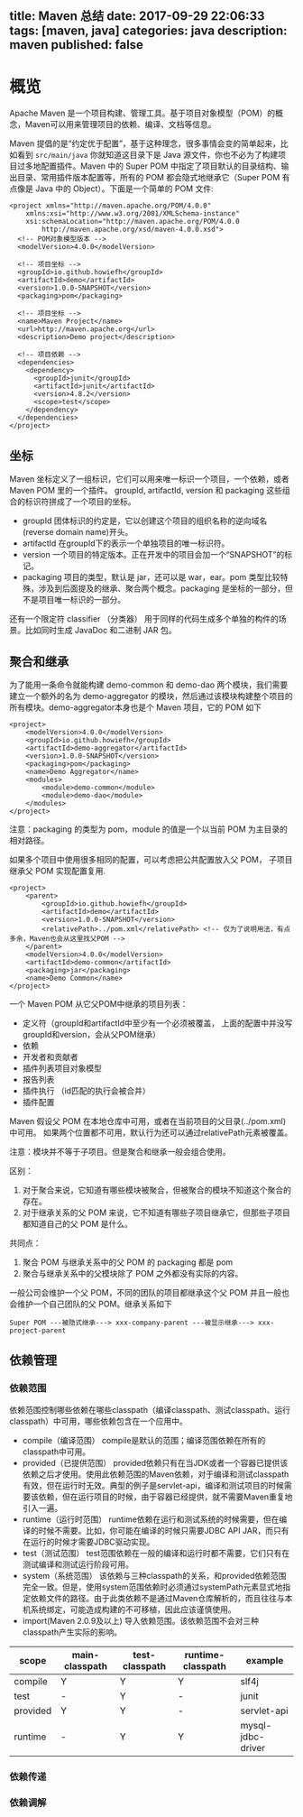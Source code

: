 title: Maven 总结
date: 2017-09-29 22:06:33
tags: [maven, java]
categories: java
description: maven
published: false
---

# 概览

Apache Maven 是一个项目构建、管理工具。基于项目对象模型（POM）的概念，Maven可以用来管理项目的依赖、编译、文档等信息。

Maven 提倡的是“约定优于配置”，基于这种理念，很多事情会变的简单起来，比如看到 `src/main/java` 你就知道这目录下是 Java 源文件，你也不必为了构建项目过多地配置插件。Maven 中的 Super POM 中指定了项目默认的目录结构、输出目录、常用插件版本配置等，所有的 POM 都会隐式地继承它（Super POM 有点像是 Java 中的 Object）。下面是一个简单的 POM 文件:

```
<project xmlns="http://maven.apache.org/POM/4.0.0"
	xmlns:xsi="http://www.w3.org/2001/XMLSchema-instance"
  	xsi:schemaLocation="http://maven.apache.org/POM/4.0.0
		http://maven.apache.org/xsd/maven-4.0.0.xsd">
  <!-- POM对象模型版本 -->
  <modelVersion>4.0.0</modelVersion>

  <!-- 项目坐标 -->
  <groupId>io.github.howiefh</groupId>
  <artifactId>demo</artifactId>
  <version>1.0.0-SNAPSHOT</version>
  <packaging>pom</packaging>

  <!-- 项目坐标 -->
  <name>Maven Project</name>
  <url>http://maven.apache.org</url>
  <description>Demo project</description>

  <!-- 项目依赖 -->
  <dependencies>
    <dependency>
      <groupId>junit</groupId>
      <artifactId>junit</artifactId>
      <version>4.8.2</version>
      <scope>test</scope>
    </dependency>
  </dependencies>
</project>
```

<!-- more -->

## 坐标

Maven 坐标定义了一组标识，它们可以用来唯一标识一个项目，一个依赖，或者 Maven POM 里的一个插件。 groupId, artifactId, version 和 packaging 这些组合的标识符拼成了一个项目的坐标。

- groupId
    团体标识的约定是，它以创建这个项目的组织名称的逆向域名(reverse domain name)开头。
- artifactId
    在groupId下的表示一个单独项目的唯一标识符。
- version
    一个项目的特定版本。正在开发中的项目会加一个“SNAPSHOT”的标记。
- packaging
    项目的类型，默认是 jar，还可以是 war，ear。pom 类型比较特殊，涉及到后面提及的继承、聚合两个概念。packaging 是坐标的一部分，但不是项目唯一标识的一部分。

还有一个限定符 classifier （分类器） 用于同样的代码生成多个单独的构件的场景。比如同时生成 JavaDoc 和二进制 JAR 包。

## 聚合和继承

为了能用一条命令就能构建 demo-common 和 demo-dao 两个模块，我们需要建立一个额外的名为 demo-aggregator 的模块，然后通过该模块构建整个项目的所有模块。demo-aggregator本身也是个 Maven 项目，它的 POM 如下

```
<project>
    <modelVersion>4.0.0</modelVersion>
    <groupId>io.github.howiefh</groupId>
    <artifactId>demo-aggregator</artifactId>
    <version>1.0.0-SNAPSHOT</version>
    <packaging>pom</packaging>
    <name>Demo Aggregator</name>
    <modules>
        <module>demo-common</module>
        <module>demo-dao</module>
    </modules>
</project>
```
注意：packaging 的类型为 pom，module 的值是一个以当前 POM 为主目录的相对路径。

如果多个项目中使用很多相同的配置，可以考虑把公共配置放入父 POM， 子项目继承父 POM 实现配置复用.

```
<project>
    <parent>
        <groupId>io.github.howiefh</groupId>
        <artifactId>demo</artifactId>
        <version>1.0.0-SNAPSHOT</version>
        <relativePath>../pom.xml</relativePath> <!-- 仅为了说明用法，有点多余，Maven也会从这里找父POM -->
    </parent>
    <modelVersion>4.0.0</modelVersion>
    <artifactId>demo-common</artifactId>
    <packaging>jar</packaging>
    <name>Demo Common</name>
</project>
```

一个 Maven POM 从它父POM中继承的项目列表：

- 定义符（groupId和artifactId中至少有一个必须被覆盖， 上面的配置中并没写groupId和version，会从父POM继承）
- 依赖
- 开发者和贡献者
- 插件列表项目对象模型
- 报告列表
- 插件执行 （id匹配的执行会被合并）
- 插件配置

Maven 假设父 POM 在本地仓库中可用，或者在当前项目的父目录(../pom.xml) 中可用。 如果两个位置都不可用，默认行为还可以通过relativePath元素被覆盖。

注意：模块并不等于子项目。但是聚合和继承一般会组合使用。

区别：
1. 对于聚合来说，它知道有哪些模块被聚合，但被聚合的模块不知道这个聚合的存在。
2. 对于继承关系的父 POM 来说，它不知道有哪些子项目继承它，但那些子项目都知道自己的父 POM 是什么。

共同点：
1. 聚合 POM 与继承关系中的父 POM 的 packaging 都是 pom
2. 聚合与继承关系中的父模块除了 POM 之外都没有实际的内容。

一般公司会维护一个父 POM，不同的团队的项目都继承这个父 POM 并且一般也会维护一个自己团队的父 POM。继承关系如下

```
Super POM ---被隐式继承---> xxx-company-parent ---被显示继承---> xxx-project-parent
```

## 依赖管理
### 依赖范围

依赖范围控制哪些依赖在哪些classpath（编译classpath、测试classpath、运行classpath）中可用，哪些依赖包含在一个应用中。

- compile（编译范围）
    compile是默认的范围；编译范围依赖在所有的classpath中可用。
- provided（已提供范围）
    provided依赖只有在当JDK或者一个容器已提供该依赖之后才使用。使用此依赖范围的Maven依赖，对于编译和测试classpath有效，但在运行时无效。典型的例子是servlet-api，编译和测试项目的时候需要该依赖，但在运行项目的时候，由于容器已经提供，就不需要Maven重复地引入一遍。
- runtime（运行时范围）
    runtime依赖在运行和测试系统的时候需要，但在编译的时候不需要。比如，你可能在编译的时候只需要JDBC API JAR，而只有在运行的时候才需要JDBC驱动实现。
- test（测试范围）
    test范围依赖在一般的编译和运行时都不需要，它们只有在测试编译和测试运行阶段可用。
- system（系统范围）
    该依赖与三种classpath的关系，和provided依赖范围完全一致。但是，使用system范围依赖时必须通过systemPath元素显式地指定依赖文件的路径。由于此类依赖不是通过Maven仓库解析的，而且往往与本机系统绑定，可能造成构建的不可移植，因此应该谨慎使用。
- import(Maven 2.0.9及以上)
    导入依赖范围。该依赖范围不会对三种classpath产生实际的影响。

scope    | main-classpath | test-classpath | runtime-classpath | example
---      | ---            | ---            | ---               | ---
compile  | Y              | Y              | Y                 | slf4j
test     | -              | Y              | -                 | junit
provided | Y              | Y              | -                 | servlet-api
runtime  | -              | Y              | Y                 | mysql-jdbc-driver

### 依赖传递
### 依赖调解
